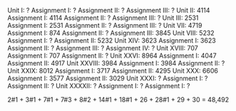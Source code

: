 Unit I: ?
	Assignment I: ?
	Assignment II: ?
	Assignment III: ?
Unit II: 4114
	Assignment I: 4114
	Assignment II: ?
	Assignment III: ?
Unit III: 2531
	Assignment I: 2531
	Assignment II: ?
	Assignment III: ?
Unit VII: 4719
	Assignment I: 874
	Assignment II: ?
	Assignment III: 3845
Unit VIII: 5232
	Assignment I: ?
	Assignment II: 5232
Unit XIV: 3623
	Assignment I: 3623
	Assignment II: ?
	Assignment III: ?
	Assignment IV: ?
Unit XVIII: 707
	Assignment I: 707
	Assignment II: ?
Unit XXVI: 8964
	Assignment I: 4047
	Assignment II: 4917
Unit XXVIII: 3984
	Assignment I: 3984
	Assignment II: ?
Unit XXIX: 8012
	Assignment I: 3717
	Assignment II: 4295
Unit XXX: 6606
	Assignment I: 3577
	Assignment II: 3029
Unit XXXI: ?
	Assignment I: ?
	Assignment II: ?
Unit XXXXII: ?
	Assignment I: ?
	Assignment I: ?
	
2#1 + 3#1 + 7#1 + 7#3 + 8#2 + 14#1 + 18#1 + 26 + 28#1 + 29 + 30 = 48,492